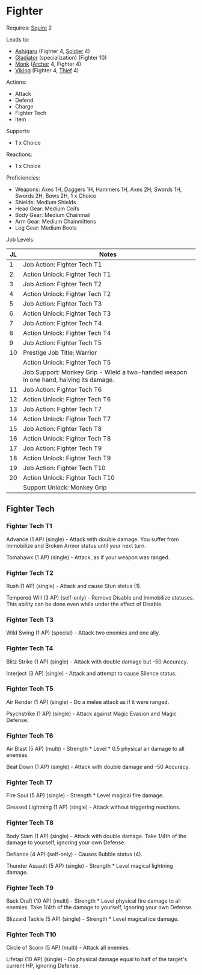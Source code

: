 # Fighter

Requires: [Squire](/Jobs/JobDetails/Squire.md) 2

Leads to:

- [Ashigaru](/Jobs/JobDetails/Ashigaru.md) (Fighter 4, [Soldier](/Jobs/JobDetails/Soldier.md) 4)
- [Gladiator](/Jobs/JobDetails/Gladiator.md) (specialization) (Fighter 10)
- [Monk](/Jobs/JobDetails/Monk.md) ([Archer](/Jobs/JobDetails/Archer.md) 4, Fighter 4)
- [Viking](/Jobs/JobDetails/Viking.md) (Fighter 4, [Thief](/Jobs/JobDetails/Thief.md) 4)

Actions:

- Attack
- Defend
- Charge
- Fighter Tech
- Item

Supports:

- 1 x Choice

Reactions:

- 1 x Choice

Proficiencies:

- Weapons: Axes 1H, Daggers 1H, Hammers 1H, Axes 2H, Swords 1H, Swords 2H, Bows 2H, 1 x Choice
- Shields: Medium Shields
- Head Gear: Medium Coifs
- Body Gear: Medium Chainmail
- Arm Gear: Medium Chainmittens
- Leg Gear: Medium Boots

Job Levels:

| JL | Notes |
| --- | --- |
| 1 | Job Action: Fighter Tech T1
| 2 | Action Unlock: Fighter Tech T1
| 3 | Job Action: Fighter Tech T2
| 4 | Action Unlock: Fighter Tech T2
| 5 | Job Action: Fighter Tech T3
| 6 | Action Unlock: Fighter Tech T3
| 7 | Job Action: Fighter Tech T4
| 8 | Action Unlock: Fighter Tech T4
| 9 | Job Action: Fighter Tech T5
| 10 | Prestige Job Title: Warrior
|    | Action Unlock: Fighter Tech T5
|    | Job Support: Monkey Grip - Wield a two-handed weapon in one hand, halving its damage.
| 11 | Job Action: Fighter Tech T6
| 12 | Action Unlock: Fighter Tech T6
| 13 | Job Action: Fighter Tech T7
| 14 | Action Unlock: Fighter Tech T7
| 15 | Job Action: Fighter Tech T8
| 16 | Action Unlock: Fighter Tech T8
| 17 | Job Action: Fighter Tech T9
| 18 | Action Unlock: Fighter Tech T9
| 19 | Job Action: Fighter Tech T10
| 20 | Action Unlock: Fighter Tech T10
|    | Support Unlock: Monkey Grip

## Fighter Tech

### Fighter Tech T1

Advance (1 AP) (single) - Attack with double damage. You suffer from Immobilize and Broken Armor status until your next turn.

Tomahawk (1 AP) (single) - Attack, as if your weapon was ranged.

### Fighter Tech T2

Rush (1 AP) (single) - Attack and cause Stun status (1).

Tempered Will (3 AP) (self-only) - Remove Disable and Immobilize statuses. This ability can be done even while under the effect of Disable.

### Fighter Tech T3

Wild Swing (1 AP) (special) - Attack two enemies and one ally.

### Fighter Tech T4

Blitz Strike (1 AP) (single) - Attack with double damage but -50 Accuracy.

Interject (3 AP) (single) - Attack and attempt to cause Silence status.

### Fighter Tech T5

Air Render (1 AP) (single) - Do a melee attack as if it were ranged.

Psychstrike (1 AP) (single) - Attack against Magic Evasion and Magic Defense.

### Fighter Tech T6

Air Blast (5 AP) (multi) - Strength * Level * 0.5 physical air damage to all enemies.

Beat Down (1 AP) (single) - Attack with double damage and -50 Accuracy.

### Fighter Tech T7

Fire Soul (5 AP) (single) - Strength * Level magical fire damage.

Greased Lightning (1 AP) (single) - Attack without triggering reactions.

### Fighter Tech T8

Body Slam (1 AP) (single) - Attack with double damage. Take 1/4th of the damage to yourself, ignoring your own Defense.

Defiance (4 AP) (self-only) - Causes Bubble status (4).

Thunder Assault (5 AP) (single) - Strength * Level magical lightning damage.

### Fighter Tech T9

Back Draft (10 AP) (multi) - Strength * Level physical fire damage to all enemies. Take 1/4th of the damage to yourself, ignoring your own Defense.

Blizzard Tackle (5 AP) (single) - Strength * Level magical ice damage.

### Fighter Tech T10

Circle of Scorn (5 AP) (multi) - Attack all enemies.

Lifetap (10 AP) (single) - Do physical damage equal to half of the target's current HP, ignoring Defense.
